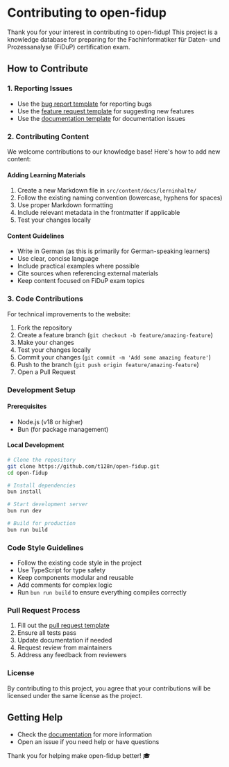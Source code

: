 # Contributing to open-fidup

Thank you for your interest in contributing to open-fidup! This project is a knowledge database for preparing for the Fachinformatiker für Daten- und Prozessanalyse (FiDuP) certification exam.

## How to Contribute

### 1. Reporting Issues
- Use the [bug report template](.github/ISSUE_TEMPLATE/bug-report.md) for reporting bugs
- Use the [feature request template](.github/ISSUE_TEMPLATE/feature-request.md) for suggesting new features
- Use the [documentation template](.github/ISSUE_TEMPLATE/documentation.md) for documentation issues

### 2. Contributing Content
We welcome contributions to our knowledge base! Here's how to add new content:

#### Adding Learning Materials
1. Create a new Markdown file in `src/content/docs/lerninhalte/`
2. Follow the existing naming convention (lowercase, hyphens for spaces)
3. Use proper Markdown formatting
4. Include relevant metadata in the frontmatter if applicable
5. Test your changes locally

#### Content Guidelines
- Write in German (as this is primarily for German-speaking learners)
- Use clear, concise language
- Include practical examples where possible
- Cite sources when referencing external materials
- Keep content focused on FiDuP exam topics

### 3. Code Contributions
For technical improvements to the website:

1. Fork the repository
2. Create a feature branch (`git checkout -b feature/amazing-feature`)
3. Make your changes
4. Test your changes locally
5. Commit your changes (`git commit -m 'Add some amazing feature'`)
6. Push to the branch (`git push origin feature/amazing-feature`)
7. Open a Pull Request

### Development Setup

#### Prerequisites
- Node.js (v18 or higher)
- Bun (for package management)

#### Local Development
```bash
# Clone the repository
git clone https://github.com/t128n/open-fidup.git
cd open-fidup

# Install dependencies
bun install

# Start development server
bun run dev

# Build for production
bun run build
```

### Code Style Guidelines
- Follow the existing code style in the project
- Use TypeScript for type safety
- Keep components modular and reusable
- Add comments for complex logic
- Run `bun run build` to ensure everything compiles correctly

### Pull Request Process
1. Fill out the [pull request template](.github/PULL_REQUEST_TEMPLATE.md)
2. Ensure all tests pass
3. Update documentation if needed
4. Request review from maintainers
5. Address any feedback from reviewers

### License
By contributing to this project, you agree that your contributions will be licensed under the same license as the project.

## Getting Help
- Check the [documentation](https://t128n.github.io/open-fidup) for more information
- Open an issue if you need help or have questions

Thank you for helping make open-fidup better! 🎓